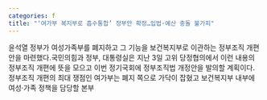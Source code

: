 ```yaml
---
categories: f
title: "‘여가부 복지부로 흡수통합’ 정부안 확정…입법·예산 충돌 불가피"
---
```

윤석열 정부가 여성가족부를 폐지하고 그 기능을 보건복지부로 이관하는 정부조직 개편안을 마련했다.국민의힘과 정부, 대통령실은 지난 3일 고위 당정협의에서 이런 내용의 정부조직 개편에 뜻을 모으고 이번 정기국회에 정부조직법 개정안을 발의할 계획이다. 정부조직 개편의 최대 쟁점인 여가부는 폐지 쪽으로 가닥이 잡혔고 보건복지부 내부에 여성·가족 정책을 담당할 본부